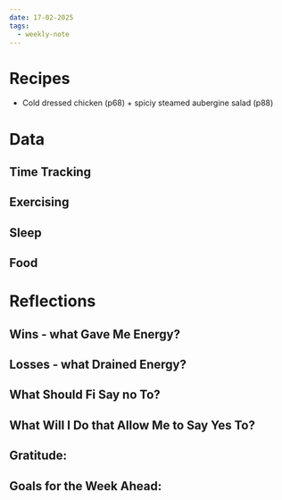 ```yaml
---
date: 17-02-2025
tags:
  - weekly-note
---
```

# Recipes
- Cold dressed chicken (p68) + spiciy steamed aubergine salad (p88)
# Data
## Time Tracking

## Exercising

## Sleep

## Food
# Reflections
## Wins - what Gave Me Energy?

## Losses - what Drained Energy?

## What Should Fi Say no To?

## What Will I Do that Allow Me to Say Yes To?

## Gratitude:
## Goals for the Week Ahead: